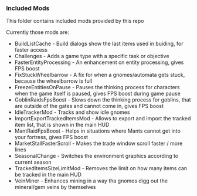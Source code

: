 ### Included Mods
This folder contains included mods provided by this repo

Currently those mods are:
- BuildListCache - Build dialogs show the last items used in buiding, for faster access
- Challenges - Adds a game type with a specific task or objective
- FasterEntityProcessing - An enhancement on entity processing, gives FPS boost
- FixStuckWheelbarrow - A fix for when a gnomes/automata gets stuck, because the wheelbarrow is full
- FreezeEntitiesOnPause - Pauses the thinking process for characters when the game itself is paused, gives FPS boost during game pause
- GoblinRaidsFpsBoost - Slows down the thinking process for goblins, that are outside of the gates and cannot come in, gives FPS boost
- IdleTrackerMod - Tracks and show idle gnomes
- ImportExportTrackedItemsMod - Allows to export and import the tracked item list, that is shown in the main HUD
- MantRaidFpsBoost - Helps in situations where Mants cannot get into your fortress, gives FPS boost
- MarketStallFasterScroll - Makes the trade window scroll faster / more lines
- SeasonalChange - Switches the environment graphics according to current season 
- TrackedItemsSizeLimitMod - Removes the limit on how many items can be tracked in the main HUD
- VeinMiner - Enhances mining in a way tha gnomes digg out the mineral/gem veins by themselves